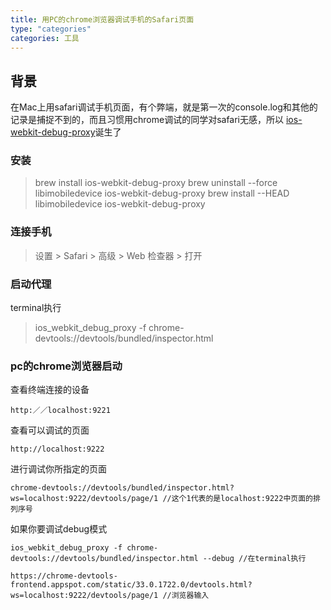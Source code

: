 ```yaml
---
title: 用PC的chrome浏览器调试手机的Safari页面
type: "categories"
categories: 工具
---
```


## 背景
在Mac上用safari调试手机页面，有个弊端，就是第一次的console.log和其他的记录是捕捉不到的，而且习惯用chrome调试的同学对safari无感，所以 [ios-webkit-debug-proxy](https://github.com/google/ios-webkit-debug-proxy)诞生了

### 安装
> brew install ios-webkit-debug-proxy
> brew uninstall --force libimobiledevice ios-webkit-debug-proxy
> brew install --HEAD libimobiledevice ios-webkit-debug-proxy

### 连接手机
> 设置 > Safari > 高级 > Web 检查器 > 打开

### 启动代理

terminal执行

> ios_webkit_debug_proxy -f chrome-devtools://devtools/bundled/inspector.html

### pc的chrome浏览器启动

查看终端连接的设备
```
http:／／localhost:9221
```
查看可以调试的页面
```
http://localhost:9222 
```
进行调试你所指定的页面

```
chrome-devtools://devtools/bundled/inspector.html?ws=localhost:9222/devtools/page/1 //这个1代表的是localhost:9222中页面的排列序号
```

如果你要调试debug模式
```
ios_webkit_debug_proxy -f chrome-devtools://devtools/bundled/inspector.html --debug //在terminal执行

https://chrome-devtools-frontend.appspot.com/static/33.0.1722.0/devtools.html?ws=localhost:9222/devtools/page/1 //浏览器输入

```